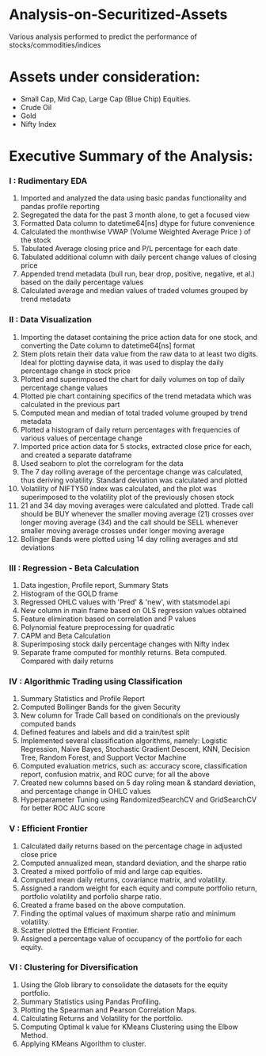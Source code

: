 # Analysis-on-Securitized-Assets
Various analysis performed to predict the performance of stocks/commodities/indices

# Assets under consideration:

* Small Cap, Mid Cap, Large Cap (Blue Chip) Equities.
* Crude Oil
* Gold
* Nifty Index

# Executive Summary of the Analysis:

### I : Rudimentary EDA

1. Imported and analyzed the data using basic pandas functionality and pandas profile reporting
2. Segregated the data for the past 3 month alone, to get a focused view
3. Formatted Data column to datetime64[ns] dtype for future convenience
4. Calculated the monthwise VWAP (Volume Weighted Average Price ) of the stock
5. Tabulated Average closing price and P/L percentage for each date
6. Tabulated additional column with daily percent change values of closing price
7. Appended trend metadata (bull run, bear drop, positive, negative, et al.) based on the daily percentage values
8. Calculated average and median values of traded volumes grouped by trend metadata

### II : Data Visualization

1. Importing the dataset containing the price action data for one stock, and converting the Date column to datetime64[ns] format
2. Stem plots retain their data value from the raw data to at least two digits. Ideal for plotting daywise data, it was used to display the daily percentage change in stock price
3. Plotted and superimposed the chart for daily volumes on top of daily percentage change values
4. Plotted pie chart containing specifics of the trend metadata which was calculated in the previous part
5. Computed mean and median of total traded volume grouped by trend metadata
6. Plotted a histogram of daily return percentages with frequencies of various values of percentage change
7. Imported price action data for 5 stocks, extracted close price for each, and created a separate dataframe
8. Used seaborn to plot the correlogram for the data
9. The 7 day rolling average of the percentage change was calculated, thus deriving volatility. Standard deviation was calculated and plotted
10. Volatility of NIFTY50 index was calculated, and the plot was superimposed to the volatility plot of the previously chosen stock
11. 21 and 34 day moving averages were calculated and plotted. Trade call should be BUY whenever the smaller moving average (21) crosses over longer moving average (34) and the call should be SELL whenever smaller moving average crosses under longer moving average
12. Bollinger Bands were plotted using 14 day rolling averages and std deviations

### III : Regression - Beta Calculation

1. Data ingestion, Profile report, Summary Stats
2. Histogram of the GOLD frame
3. Regressed OHLC values with 'Pred' & 'new', with statsmodel.api
4. New column in main frame based on OLS regression values obtained
5. Feature elimination based on correlation and P values
6. Polynomial feature preprocessing for quadratic
7. CAPM and Beta Calculation
8. Superimposing stock daily percentage changes with Nifty index
9. Separate frame computed for monthly returns. Beta computed. Compared with daily returns

### IV : Algorithmic Trading using Classification

1. Summary Statistics and Profile Report
2. Computed Bollinger Bands for the given Security
3. New column for Trade Call based on conditionals on the previously computed bands
4. Defined features and labels and did a train/test split
5. Implemented several classification algorithms, namely: Logistic Regression, Naive Bayes, Stochastic Gradient Descent, KNN, Decision Tree, Random Forest, and Support Vector Machine
6. Computed evaluation metrics, such as: accuracy score, classification report, confusion matrix, and ROC curve; for all the above
7. Created new columns based on 5 day roling mean & standard deviation, and percentage change in OHLC values
8. Hyperparameter Tuning using RandomizedSearchCV and GridSearchCV for better ROC AUC score

### V : Efficient Frontier

1. Calculated daily returns based on the percentage chage in adjusted close price
2. Computed annualized mean, standard deviation, and the sharpe ratio
3. Created a mixed portfolio of mid and large cap equities.
4. Computed mean daily returns, covariance matrix, and volatility.
5. Assigned a random weight for each equity and compute portfolio return, portfolio volatility and porfolio sharpe ratio.
6. Created a frame based on the above computation.
7. Finding the optimal values of maximum sharpe ratio and minimum volatility.
8. Scatter plotted the Efficient Frontier.
9. Assigned a percentage value of occupancy of the portfolio for each equity.

### VI : Clustering for Diversification

1. Using the Glob library to consolidate the datasets for the equity portfolio.
2. Summary Statistics using Pandas Profiling.
3. Plotting the Spearman and Pearson Correlation Maps.
4. Calculating Returns and Volatility for the portfolio.
5. Computing Optimal k value for KMeans Clustering using the Elbow Method.
6. Applying KMeans Algorithm to cluster.
